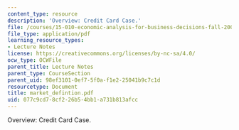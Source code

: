 ```yaml
---
content_type: resource
description: 'Overview: Credit Card Case.'
file: /courses/15-010-economic-analysis-for-business-decisions-fall-2004/077c9cd78cf226b54bb1a731b813afcc_market_defintion.pdf
file_type: application/pdf
learning_resource_types:
- Lecture Notes
license: https://creativecommons.org/licenses/by-nc-sa/4.0/
ocw_type: OCWFile
parent_title: Lecture Notes
parent_type: CourseSection
parent_uid: 98ef3101-0ef7-5f0a-f1e2-25041b9c7c1d
resourcetype: Document
title: market_defintion.pdf
uid: 077c9cd7-8cf2-26b5-4bb1-a731b813afcc
---
```

Overview: Credit Card Case.
